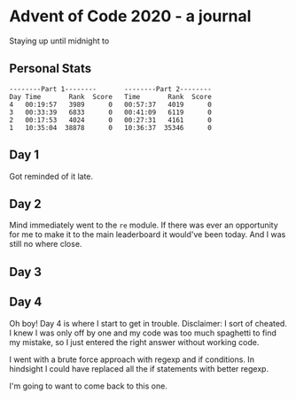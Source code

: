 # Advent of Code 2020 - a journal
Staying up until midnight to 
## Personal Stats
    --------Part 1--------       --------Part 2--------
    Day Time       Rank  Score   Time       Rank  Score
    4   00:19:57   3989      0   00:57:37   4019      0
    3   00:33:39   6833      0   00:41:09   6119      0
    2   00:17:53   4024      0   00:27:31   4161      0
    1   10:35:04  38878      0   10:36:37  35346      0
## Day 1
Got reminded of it late.  
## Day 2
Mind immediately went to the `re` module.  If there was ever an opportunity for 
me to make it to the main leaderboard it would've been today.  And I was still no where close.
## Day 3
## Day 4
Oh boy!  Day 4 is where I start to get in trouble.  Disclaimer: I sort of 
cheated.  I knew I was only off by one and my code was too much spaghetti 
to find my mistake, so I just entered the right answer without working code.

I went with a brute force approach with regexp and if conditions.  In 
hindsight I could have replaced all the if statements with better regexp.

I'm going to want to come back to this one.
